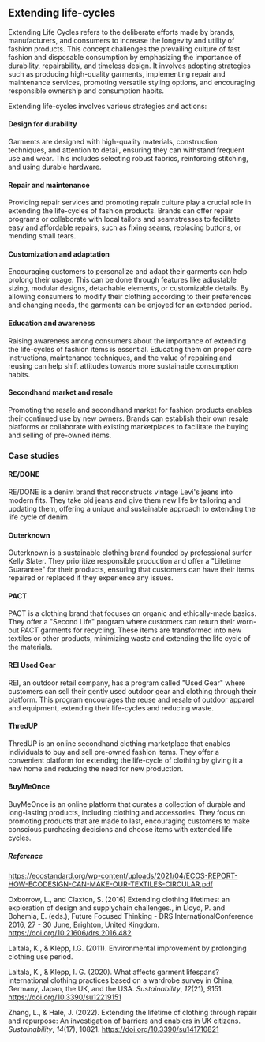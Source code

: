 ﻿## Extending life-cycles

Extending Life Cycles refers to the deliberate efforts made by brands, manufacturers, and consumers to increase the longevity and utility of fashion products. This concept challenges the prevailing culture of fast fashion and disposable consumption by emphasizing the importance of durability, repairability, and timeless design. It involves adopting strategies such as producing high-quality garments, implementing repair and maintenance services, promoting versatile styling options, and encouraging responsible ownership and consumption habits.

Extending life-cycles involves various strategies and actions:

####  Design for durability

Garments are designed with high-quality materials, construction techniques, and attention to detail, ensuring they can withstand frequent use and wear. This includes selecting robust fabrics, reinforcing stitching, and using durable hardware.

#### Repair and maintenance

Providing repair services and promoting repair culture play a crucial role in extending the life-cycles of fashion products. Brands can offer repair programs or collaborate with local tailors and seamstresses to facilitate easy and affordable repairs, such as fixing seams, replacing buttons, or mending small tears.

#### Customization and adaptation

Encouraging customers to personalize and adapt their garments can help prolong their usage. This can be done through features like adjustable sizing, modular designs, detachable elements, or customizable details. By allowing consumers to modify their clothing according to their preferences and changing needs, the garments can be enjoyed for an extended period.

#### Education and awareness

Raising awareness among consumers about the importance of extending the life-cycles of fashion items is essential. Educating them on proper care instructions, maintenance techniques, and the value of repairing and reusing can help shift attitudes towards more sustainable consumption habits.

#### Secondhand market and resale

Promoting the resale and secondhand market for fashion products enables their continued use by new owners. Brands can establish their own resale platforms or collaborate with existing marketplaces to facilitate the buying and selling of pre-owned items.

### Case studies

#### RE/DONE

RE/DONE is a denim brand that reconstructs vintage Levi's jeans into modern fits. They take old jeans and give them new life by tailoring and updating them, offering a unique and sustainable approach to extending the life cycle of denim.

#### Outerknown

Outerknown is a sustainable clothing brand founded by professional surfer Kelly Slater. They prioritize responsible production and offer a "Lifetime Guarantee" for their products, ensuring that customers can have their items repaired or replaced if they experience any issues.

#### PACT

PACT is a clothing brand that focuses on organic and ethically-made basics. They offer a "Second Life" program where customers can return their worn-out PACT garments for recycling. These items are transformed into new textiles or other products, minimizing waste and extending the life cycle of the materials.

#### REI Used Gear

REI, an outdoor retail company, has a program called "Used Gear" where customers can sell their gently used outdoor gear and clothing through their platform. This program encourages the reuse and resale of outdoor apparel and equipment, extending their life-cycles and reducing waste.

#### ThredUP

ThredUP is an online secondhand clothing marketplace that enables individuals to buy and sell pre-owned fashion items. They offer a convenient platform for extending the life-cycle of clothing by giving it a new home and reducing the need for new production.

#### BuyMeOnce

BuyMeOnce is an online platform that curates a collection of durable and long-lasting products, including clothing and accessories. They focus on promoting products that are made to last, encouraging customers to make conscious purchasing decisions and choose items with extended life cycles.

##### Reference

https://ecostandard.org/wp-content/uploads/2021/04/ECOS-REPORT-HOW-ECODESIGN-CAN-MAKE-OUR-TEXTILES-CIRCULAR.pdf

Oxborrow, L., and Claxton, S. (2016) Extending clothing lifetimes: an exploration of design and supplychain challenges., in Lloyd, P. and Bohemia, E. (eds.), Future Focused Thinking - DRS InternationalConference 2016, 27 - 30 June, Brighton, United Kingdom. https://doi.org/10.21606/drs.2016.482

Laitala, K., & Klepp, I.G. (2011). Environmental improvement by prolonging clothing use period.

Laitala, K., & Klepp, I. G. (2020). What affects garment lifespans? international clothing practices based on a wardrobe survey in China, Germany, Japan, the UK, and the USA. _Sustainability_, _12_(21), 9151. https://doi.org/10.3390/su12219151

Zhang, L., & Hale, J. (2022). Extending the lifetime of clothing through repair and repurpose: An investigation of barriers and enablers in UK citizens. _Sustainability_, _14_(17), 10821. https://doi.org/10.3390/su141710821
